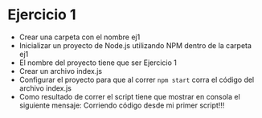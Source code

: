 # Ejercicio 1

* Crear una carpeta con el nombre ej1
* Inicializar un proyecto de Node.js utilizando NPM dentro de la carpeta ej1
* El nombre del proyecto tiene que ser Ejercicio 1
* Crear un archivo index.js
* Configurar el proyecto para que al correr `npm start` corra el código del archivo index.js
* Como resultado de correr el script tiene que mostrar en consola el siguiente mensaje:
Corriendo código desde mi primer script!!!